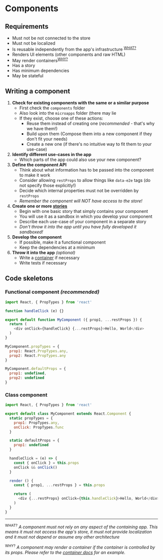 # Components

## Requirements

- Must not be not connected to the store
- Must not be localized
- Is reusable independently from the app's infrastructure <sup>[WHAT?](#independence)</sup>
- Renders UI elements (other components and raw HTML)
- May render containers<sup>[WHY?](#rendercontainers)</sup>
- Has a story
- Has minimum dependencies
- May be stateful

## Writing a component

1. **Check for existing components with the same or a similar purpose**
	- First check the `components` folder
	- Also look into the `microapps` folder (there may lie  
	- If they exist, choose one of these actions:
		- Reuse them instead of creating one (*recommended* - that's why we have them!)
		- Build upon them (Compose them into a new component if they don't fit your needs)
		- Create a new one (if there's no intuitive way to fit them to your use-case)
2. **Identify different use-cases in the app**
	- Which parts of the app could also use your new component?
3. **Define the component API**
	- Think about what information has to be passed into the component to make it work
	- Consider allowing `restProps` to allow things like `data-e2e` tags (do not specify those explicitly!)
	- Decide which internal properties must not be overridden by `restProps`
	- *Remember the component will NOT have access to the store!*
4. **Create one or more [stories](#stories)**
	- Begin with one basic story that simply contains your component
	- You will use it as a sandbox in which you develop your component
	- Describe each use-case of your component in a separate story
	- *Don't throw it into the app until you have fully developed it sandboxed!*
5. **Develop the component**
	- If possible, make it a functional component
	- Keep the dependencies at a minimum
6. **Throw it into the app** *(optional)*
	- Write a [container](#containers) if necessary
	- Write tests if necessary

## Code skeletons

### Functional component *(recommended)*

```javascript
import React, { PropTypes } from 'react'

function handleClick (e) {}

export default function MyComponent ({ prop1, ...restProps }) {
  return (
    <div onClick={handleClick} {...restProps}>Hello, World</div>
  )
}

MyComponent.propTypes = {
  prop1: React.PropTypes.any,
  prop2: React.PropTypes.any
}

MyComponent.defaultProps = {
  prop1: undefined,
  prop2: undefined
}
```

### Class component

```javascript
import React, { PropTypes } from 'react'

export default class MyComponent extends React.Component {
  static propTypes = {
    prop1: PropTypes.any,
    onClick: PropTypes.func
  }

  static defaultProps = {
    prop1: undefined
  }

  handleClick = (e) => {
    const { onClick } = this.props
    onClick && onClick()
  }

  render () {
    const { prop1, ...restProps } = this.props

    return (
      <div {...restProps} onClick={this.handleClick}>Hello, World</div>
    )
  }
}
```

---

<sup id="independence">WHAT?</sup>
*A component must not rely on any aspect of the containing app. This means it must not access the app's store, it must not provide localization and it must not depend or assume any other architecture*

<sup id="rendercontainers">WHY?</sup>
*A component may render a container if the container is controlled by its props. Please refer to the [container docs]() for an example.*
